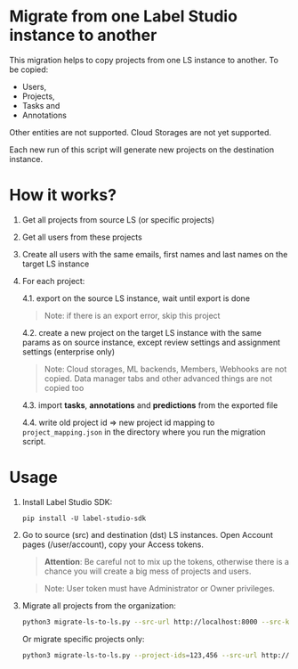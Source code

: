 # Migrate from one Label Studio instance to another 

This migration helps to copy projects from one LS instance to another. To be copied:
* Users,
* Projects,
* Tasks and
* Annotations

Other entities are not supported. Cloud Storages are not yet supported.

Each new run of this script will generate new projects on the destination instance.

# How it works? 

1. Get all projects from source LS (or specific projects)
2. Get all users from these projects
3. Create all users with the same emails, first names and last names on the target LS instance 
4. For each project:

    4.1. export on the source LS instance, wait until export is done
    > Note: if there is an export error, skip this project
    
    4.2. create a new project on the target LS instance with the same params as on source instance, except review settings and assignment settings (enterprise only) 
    > Note: Cloud storages, ML backends, Members, Webhooks are not copied. Data manager tabs and other advanced things are not copied too
 
    4.3. import **tasks**, **annotations** and **predictions** from the exported file
 
    4.4. write old project id => new project id mapping to `project_mapping.json` in the directory where you run the migration script.  

# Usage

1. Install Label Studio SDK:

    ```
    pip install -U label-studio-sdk
    ```

2. Go to source (src) and destination (dst) LS instances. Open Account pages (/user/account), copy your Access tokens. 

    > **Attention**: Be careful not to mix up the tokens, otherwise there is a chance you will create a big mess of projects and users.

    > Note: User token must have Administrator or Owner privileges.

3. Migrate all projects from the organization:

    ```bash
    python3 migrate-ls-to-ls.py --src-url http://localhost:8000 --src-key <src-token> --dst-url https://app.heartex.com --dst-key <dst-token>
    ```
    
    Or migrate specific projects only:
    
    ```bash
    python3 migrate-ls-to-ls.py --project-ids=123,456 --src-url http://localhost:8000 --src-key <src-token> --dst-url https://app.heartex.com --dst-key <dst-token>
    ```
